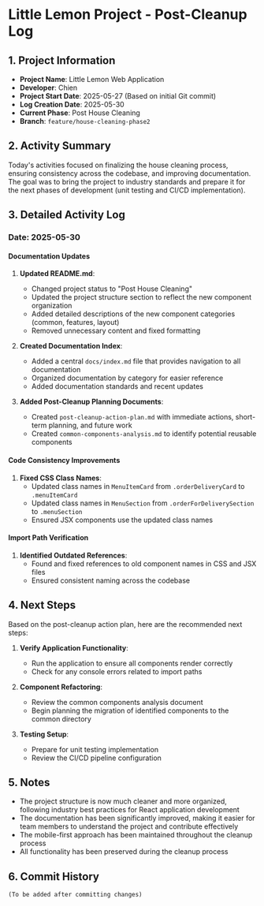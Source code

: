 # Little Lemon Project - Post-Cleanup Log

## 1. Project Information

-   **Project Name**: Little Lemon Web Application
-   **Developer**: Chien
-   **Project Start Date**: 2025-05-27 (Based on initial Git commit)
-   **Log Creation Date**: 2025-05-30
-   **Current Phase**: Post House Cleaning
-   **Branch**: `feature/house-cleaning-phase2`

## 2. Activity Summary

Today's activities focused on finalizing the house cleaning process, ensuring consistency across the codebase, and improving documentation. The goal was to bring the project to industry standards and prepare it for the next phases of development (unit testing and CI/CD implementation).

## 3. Detailed Activity Log

### Date: 2025-05-30

#### Documentation Updates

1. **Updated README.md**:
   - Changed project status to "Post House Cleaning"
   - Updated the project structure section to reflect the new component organization
   - Added detailed descriptions of the new component categories (common, features, layout)
   - Removed unnecessary content and fixed formatting

2. **Created Documentation Index**:
   - Added a central `docs/index.md` file that provides navigation to all documentation
   - Organized documentation by category for easier reference
   - Added documentation standards and recent updates

3. **Added Post-Cleanup Planning Documents**:
   - Created `post-cleanup-action-plan.md` with immediate actions, short-term planning, and future work
   - Created `common-components-analysis.md` to identify potential reusable components

#### Code Consistency Improvements

1. **Fixed CSS Class Names**:
   - Updated class names in `MenuItemCard` from `.orderDeliveryCard` to `.menuItemCard`
   - Updated class names in `MenuSection` from `.orderForDeliverySection` to `.menuSection`
   - Ensured JSX components use the updated class names

#### Import Path Verification

1. **Identified Outdated References**:
   - Found and fixed references to old component names in CSS and JSX files
   - Ensured consistent naming across the codebase

## 4. Next Steps

Based on the post-cleanup action plan, here are the recommended next steps:

1. **Verify Application Functionality**:
   - Run the application to ensure all components render correctly
   - Check for any console errors related to import paths

2. **Component Refactoring**:
   - Review the common components analysis document
   - Begin planning the migration of identified components to the common directory

3. **Testing Setup**:
   - Prepare for unit testing implementation
   - Review the CI/CD pipeline configuration

## 5. Notes

- The project structure is now much cleaner and more organized, following industry best practices for React application development
- The documentation has been significantly improved, making it easier for team members to understand the project and contribute effectively
- The mobile-first approach has been maintained throughout the cleanup process
- All functionality has been preserved during the cleanup process

## 6. Commit History

```
(To be added after committing changes)
```
